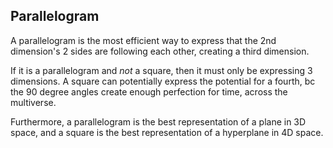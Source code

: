 ## Parallelogram

A parallelogram is the most efficient way to express that the 2nd dimension's 2 sides are following each other, creating a third dimension.

If it is a parallelogram and *not* a square, then it must only be expressing 3 dimensions. A square can potentially express the potential for a fourth, bc the 90 degree angles create enough perfection for time, across the multiverse.

Furthermore, a parallelogram is the best representation of a plane in 3D space, and a square is the best representation of a hyperplane in 4D space.